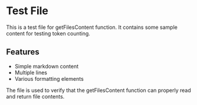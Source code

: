 # Test File

This is a test file for getFilesContent function.
It contains some sample content for testing token counting.

## Features

- Simple markdown content
- Multiple lines
- Various formatting elements

The file is used to verify that the getFilesContent function can properly read and return file contents.
